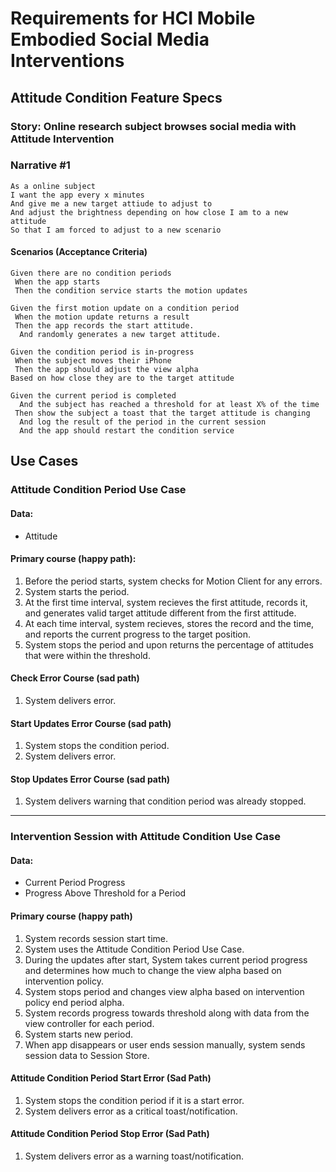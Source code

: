 #  Requirements for HCI Mobile Embodied Social Media Interventions

## Attitude Condition Feature Specs

### Story: Online research subject browses social media with Attitude Intervention

### Narrative #1

```
As a online subject
I want the app every x minutes 
And give me a new target attiude to adjust to
And adjust the brightness depending on how close I am to a new attitude
So that I am forced to adjust to a new scenario
```

#### Scenarios (Acceptance Criteria)

```
Given there are no condition periods
 When the app starts
 Then the condition service starts the motion updates

Given the first motion update on a condition period
 When the motion update returns a result
 Then the app records the start attitude.
  And randomly generates a new target attitude.

Given the condition period is in-progress
 When the subject moves their iPhone
 Then the app should adjust the view alpha
Based on how close they are to the target attitude

Given the current period is completed
  And the subject has reached a threshold for at least X% of the time
 Then show the subject a toast that the target attitude is changing
  And log the result of the period in the current session
  And the app should restart the condition service
```

## Use Cases

### Attitude Condition Period Use Case

#### Data:
- Attitude
    
#### Primary course (happy path):
1. Before the period starts, system checks for Motion Client for any errors.
2. System starts the period.
3. At the first time interval, system recieves the first attitude, records it, and generates valid target attitude different from the first attitude.
3. At each time interval, system recieves, stores the record and the time, and reports the current progress to the target position.
4. System stops the period and upon returns the percentage of attitudes that were within the threshold.

#### Check Error Course (sad path)
1. System delivers error.

#### Start Updates Error Course (sad path)
1. System stops the condition period.
2. System delivers error.

#### Stop Updates Error Course (sad path)
1. System delivers warning that condition period was already stopped.

---

### Intervention Session with Attitude Condition Use Case

#### Data:
- Current Period Progress
- Progress Above Threshold for a Period

#### Primary course (happy path)
1. System records session start time.
2. System uses the Attitude Condition Period Use Case.
3. During the updates after start, System takes current period progress and determines how much to change the view alpha based on intervention policy.
4. System stops period and changes view alpha based on intervention policy end period alpha.
5. System records progress towards threshold along with data from the view controller for each period.
6. System starts new period.
8. When app disappears or user ends session manually, system sends session data to Session Store.


#### Attitude Condition Period Start Error (Sad Path)

1. System stops the condition period if it is a start error.
2. System delivers error as a critical toast/notification.

#### Attitude Condition Period Stop Error (Sad Path)
1. System delivers error as a warning toast/notification.
